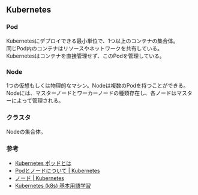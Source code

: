 ## Kubernetes
### Pod
Kubernetesにデプロイできる最小単位で、1つ以上のコンテナの集合体。  
同じPod内のコンテナはリソースやネットワークを共有している。  
Kubernetesはコンテナを直接管理せず、このPodを管理している。

### Node
1つの仮想もしくは物理的なマシン。Nodeは複数のPodを持つことができる。  
Nodeには、マスターノードとワーカーノードの種類存在し、各ノードはマスターによって管理される。

### クラスタ
Nodeの集合体。

### 参考
- [Kubernetes ポッドとは](https://www.redhat.com/ja/topics/containers/what-is-kubernetes-pod)
- [Podとノードについて \| Kubernetes](https://kubernetes.io/ja/docs/tutorials/kubernetes-basics/explore/explore-intro/)
- [ノード \| Kubernetes](https://kubernetes.io/ja/docs/concepts/architecture/nodes/)
- [Kubernetes \(k8s\) 基本用語学習](https://zenn.dev/akkey/articles/8af85e30cbdde3)